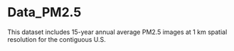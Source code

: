 # Data_PM2.5
This dataset includes 15-year annual average PM2.5 images at 1 km spatial resolution for the contiguous U.S.
